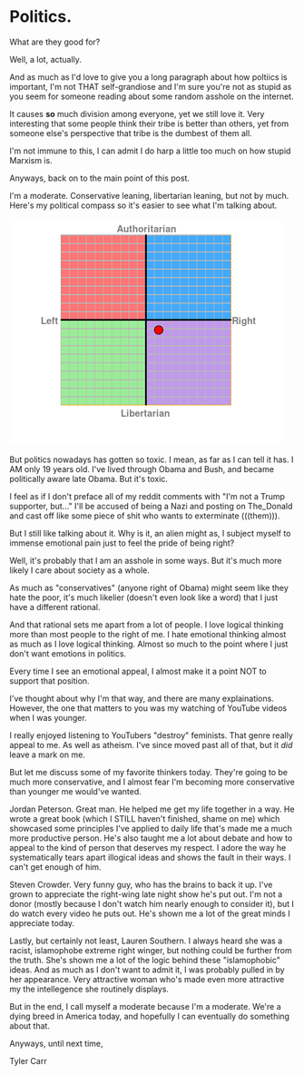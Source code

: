 # Politics.

What are they good for?

Well, a lot, actually.

And as much as I'd love to give you a long paragraph about how poltiics is important, I'm not THAT self-grandiose and I'm sure you're not as stupid as you seem for someone reading about some random asshole on the internet.

It causes **so** much division among everyone, yet we still love it. Very interesting that some people think their tribe is better than others, yet from someone else's perspective that tribe is the dumbest of them all.

I'm not immune to this, I can admit I do harp a little too much on how stupid Marxism is. 

Anyways, back on to the main point of this post. 

I'm a moderate. Conservative leaning, libertarian leaning, but not by much. Here's my political compass so it's easier to see what I'm talking about.

![My Political Compass](/assets/img/political-compass.png)

But politics nowadays has gotten so toxic. I mean, as far as I can tell it has. I AM only 19 years old. I've lived through Obama and Bush, and became politically aware late Obama. But it's toxic.

I feel as if I don't preface all of my reddit comments with "I'm not a Trump supporter, but..." I'll be accused of being a Nazi and posting on The_Donald and cast off like some piece of shit who wants to exterminate (((them))). 

But I still like talking about it. Why is it, an alien might as, I subject myself to immense emotional pain just to feel the pride of being right?

Well, it's probably that I am an asshole in some ways. But it's much more likely I care about society as a whole.

As much as "conservatives" (anyone right of Obama) might seem like they hate the poor, it's much likelier (doesn't even look like a word) that I just have a different rational.

And that rational sets me apart from a lot of people. I love logical thinking more than most people to the right of me. I hate emotional thinking almost as much as I love logical thinking. Almost so much to the point where I just don't want emotions in politics. 

Every time I see an emotional appeal, I almost make it a point NOT to support that position. 

I've thought about why I'm that way, and there are many explainations. However, the one that matters to you was my watching of YouTube videos when I was younger. 

I really enjoyed listening to YouTubers "destroy" feminists. That genre really appeal to me. As well as atheism. I've since moved past all of that, but it *did* leave a mark on me.

But let me discuss some of my favorite thinkers today. They're going to be much more conservative, and I almost fear I'm becoming more conservative than younger me would've wanted. 

Jordan Peterson. Great man. He helped me get my life together in a way. He wrote a great book (which I STILL haven't finished, shame on me) which showcased some principles I've applied to daily life that's made me a much more productive person. He's also taught me a lot about debate and how to appeal to the kind of person that deserves my respect. I adore the way he systematically tears apart illogical ideas and shows the fault in their ways. I can't get enough of him.

Steven Crowder. Very funny guy, who has the brains to back it up. I've grown to appreciate the right-wing late night show he's put out. I'm not a donor (mostly because I don't watch him nearly enough to consider it), but I do watch every video he puts out. He's shown me a lot of the great minds I appreciate today.

Lastly, but certainly not least, Lauren Southern. I always heard she was a racist, islamophobe extreme right winger, but nothing could be further from the truth. She's shown me a lot of the logic behind these "islamophobic" ideas. And as much as I don't want to admit it, I was probably pulled in by her appearance. Very attractive woman who's made even more attractive my the intellegence she routinely displays.

But in the end, I call myself a moderate because I'm a moderate. We're a dying breed in America today, and hopefully I can eventually do something about that. 

Anyways, until next time,

Tyler Carr
